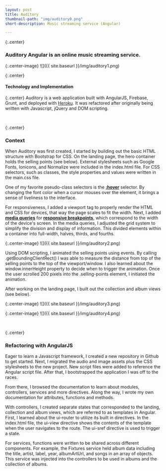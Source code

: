 ```yaml
---
layout: post
title: Auditory
thumbnail-path: "img/auditory0.png"
short-description: Music streaming service (Angular)

---
```


{:.center} 
### Auditory Angular is an online music streaming service.

{:.center-image}
![]({{ site.baseurl }}/img/auditory1.png)

{:.center} 
#### Technology and Implementation

{:.center}
Auditory is a web application built with AngularJS, Firebase, Grunt, and deployed with [Heroku](auditory-angular.herokuapp.com). It was refactored after originally being written with Javascript, jQuery and DOM scripting. 

<br>

{:.center} 
### Context

When Auditory was first created, I started by building out the basic HTML structure with Bootstrap for CSS. On the landing page, the hero container holds the selling points (see below). External stylesheets such as Google Fonts, Ionicons, and Normalize were included in the index.html file. For CSS selectors, such as classes, the style properties and values were written in the main.css file. 

One of my favorite pseudo-class selectors is the <strong>[:hover](http://www.w3schools.com/cssref/sel_hover.asp)</strong> selector. By changing the font color when a cursor mouses over the element, it brings a sense of liveliness to the interface. 

For responsiveness, I added a viewport tag to properly render the HTML and CSS for devices, that way the page scales to fit the width. Next, I added <strong>[media queries](https://developer.mozilla.org/en-US/docs/Web/CSS/Media_Queries/Using_media_queries)</strong> for <strong>[responsive breakpoints](https://developers.google.com/web/fundamentals/design-and-ui/responsive/fundamentals/how-to-choose-breakpoints?hl=en)</strong>, which correspond to the width of the device's screen. In the media queries, I adjusted the grid system to simplify the division and display of information. This divided elements within a container into full-width, halves, thirds, and fourths. 

{:.center-image}
![]({{ site.baseurl }}/img/auditory2.png)

Using DOM scripting, I animated the selling points using events. By calling .getBoundingClientRect() I was able to measure the distance from top of the selling points to the top of the viewport/window. I also learned about the window.innerHeight property to decide when to trigger the animation. Once the user scrolled 200 pixels into the .selling-points element, I initiated the animation. 

After working on the landing page, I built out the collection and album views (see below).

{:.center-image}
![]({{ site.baseurl }}/img/auditory3.png)

{:.center-image}
![]({{ site.baseurl }}/img/auditory4.png)

<br>

{:.center}
### Refactoring with AngularJS

Eager to learn a Javascript framework, I created a new repository in Github to get started. Next, I migrated the audio and image assets plus the CSS stylesheets to the new project. New script files were added to reference the Angular script file. After that, I bootstrapped the application I was off to the races. 

From there, I browsed the documentation to learn about modules, controllers, services and more directives. Along the way, I wrote my own documentation for attributes, functions and methods.

With controllers, I created separate states that corresponded to the landing, collection and album views, which are referred to as templates in Angular. First, I learned about the ui-router to utilize its built in directives. In the index.html file, the ui-view directive shows the contents of the template when the user navigates to the route. The ui-sref directive is used to trigger a state. 

For services, functions were written to be shared across different components. For example, the Fixtures service held album data including the title, artist, label, year, albumArtUrl, and songs in an array of objects. This service was injected into the controllers to be used in albums and the collection of albums. 



<!--
{:.center} 
## Problem

{:.center}   
What problem?

{:.center} 
## Solution

{:.center} 
Streaming music instantly.
-->






